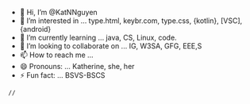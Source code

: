 - 👋 Hi, I’m @KatNNguyen
- 👀 I’m interested in ... type.html, keybr.com, type.css, {kotlin}, [VSC], {android}
- 🌱 I’m currently learning ... java, CS, Linux, code.
- 💞️ I’m looking to collaborate on ... IG, W3SA, GFG, EEE,S
- 📫 How to reach me ... 
- 😄 Pronouns: ... Katherine, she, her
- ⚡ Fun fact: ... BSVS-BSCS

<!---
KatNNguyen/KatNNguyen is a ✨ special ✨ repository because its `README.md` (this file) appears on your GitHub profile.
You can click the Preview link to take a look at your changes.
--->

    //
